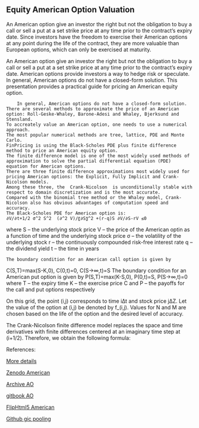 ## Equity American Option Valuation

An American option give an investor the right but not the obligation to buy a call or sell a put at a set strike price at any time prior to the contract’s expiry date. Since investors have the freedom to exercise their American options at any point during the life of the contract, they are more valuable than European options, which can only be exercised at maturity.  

An American option give an investor the right but not the obligation to buy a call or sell a put at a set strike price at any time prior to the contract’s expiry date. American options provide investors a way to hedge risk or speculate.  In general, American options do not have a closed-form solution. This presentation provides a practical guide for pricing an American equity option. 

		In general, American options do not have a closed-form solution.
	There are several methods to approximate the price of an American option: Roll-Geske-Whaley, Barone-Adesi and Whaley, Bjerksund and Stensland.
	To accreately value an American option, one needs to use a numerical approach.
	The most popular numerical methods are tree, lattice, PDE and Monte Carlo.
	FinPricing is using the Black-Scholes PDE plus finite difference method to price an American equity option.
	The finite difference model is one of the most widely used methods of approximation to solve the partial differential equation (PDE) equation for American options.
	There are three finite difference approximations most widely used for pricing American options: the Explicit, Fully Implicit and Crank-Nicolson models.
	Among these three, the  Crank-Nicolson  is unconditionally stable with respect to domain discretization and is the most accurate. 
	Compared with the binomial tree method or the Whaley model, Crank-Nicolson also has obvious advantages of computation speed and accuracy. 
	The Black-Scholes PDE for American option is:
	∂V/∂t+1/2 σ^2 S^2  (∂^2 V)/〖∂S〗^2 +(r-q)S ∂V/∂S-rV ≤0	
where
S – the underlying stock price
V – the price of the American optin as a function of time and the underlying stock price
σ – the volatility of the underlying stock
r – the continuously compounded risk-free interest rate
q – the dividend yield
t – the time in years

	The boundary condition for an American call option is given by
C(S,T)=max⁡(S-K,0), C(0,t)=0, C(S→∞,t)=S
	The boundary condition for an American put option is given by
P(S,T)=max⁡(K-S,0), P(0,t)=S, P(S→∞,t)=0
where 
T – the expiry time
K – the exercise price
C and P – the  payoffs for the call and put options respectively



On this grid, the point (i,j) corresponds to time i∆t and stock price j∆Z. Let the value of the option at (i,j) be denoted by f_(i,j). Values for N and M are chosen based on the life of the option and the desired level of accuracy.

The Crank-Nicolson finite difference model replaces the space and time derivatives with finite differences centered at an imaginary time step at (i+1/2). Therefore, we obtain the following formula:


References:

[More details](./EqAmerican-1.pdf)

[Zenodo American](https://zenodo.org/record/5748070#.YpPJAcPMKUk)

[Archive AO](https://ia803409.us.archive.org/30/items/eq-american-1/EqAmerican-archive.pdf)

[gitbook AO](https://captim.gitbook.io/eqamerican/)

[FlipHtml5 American](https://fliphtml5.com/download/download-pdf-file.php?str=x0DZh9GTud3bENXamcTOxgjM5ITPkl0av9mY)

[Github gic pooling](https://github.com/timxiao1203/EquityLinkedGICPooling)
